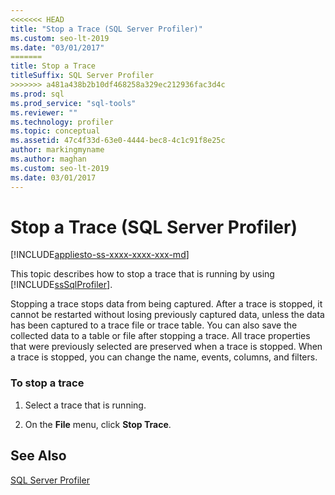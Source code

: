 ```yaml
---
<<<<<<< HEAD
title: "Stop a Trace (SQL Server Profiler)"
ms.custom: seo-lt-2019
ms.date: "03/01/2017"
=======
title: Stop a Trace
titleSuffix: SQL Server Profiler
>>>>>>> a481a438b2b10df468258a329ec212936fac3d4c
ms.prod: sql
ms.prod_service: "sql-tools"
ms.reviewer: ""
ms.technology: profiler
ms.topic: conceptual
ms.assetid: 47c4f33d-63e0-4444-bec8-4c1c91f8e25c
author: markingmyname
ms.author: maghan
ms.custom: seo-lt-2019
ms.date: 03/01/2017
---
```


# Stop a Trace (SQL Server Profiler)

[!INCLUDE[appliesto-ss-xxxx-xxxx-xxx-md](../../includes/appliesto-ss-xxxx-xxxx-xxx-md.md)]

This topic describes how to stop a trace that is running by using [!INCLUDE[ssSqlProfiler](../../includes/sssqlprofiler-md.md)].  
  
 Stopping a trace stops data from being captured. After a trace is stopped, it cannot be restarted without losing previously captured data, unless the data has been captured to a trace file or trace table. You can also save the collected data to a table or file after stopping a trace. All trace properties that were previously selected are preserved when a trace is stopped. When a trace is stopped, you can change the name, events, columns, and filters.  
  
### To stop a trace  
  
1.  Select a trace that is running.  
  
2.  On the **File** menu, click **Stop Trace**.  
  
## See Also  
 [SQL Server Profiler](../../tools/sql-server-profiler/sql-server-profiler.md)  
  
  

